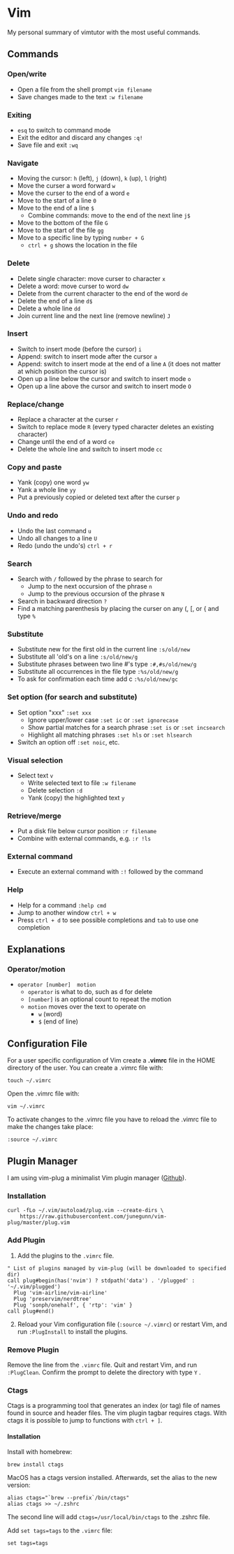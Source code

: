 # Vim 

My personal summary of vimtutor with the most useful commands.

## Commands

### Open/write

- Open a file from the shell prompt `vim filename`
- Save changes made to the text `:w filename`

### Exiting

- `esq` to switch to command mode
- Exit the editor and discard any changes `:q!` 
- Save file and exit `:wq`

### Navigate

- Moving the cursor: `h` (left), `j` (down), `k` (up), `l` (right)
- Move the curser a word forward `w`
- Move the curser to the end of a word `e`
- Move to the start of a line `0`
- Move to the end of a line `$`
  - Combine commands: move to the end of the next line `j$`
- Move to the bottom of the file `G`
- Move to the start of the file `gg`
- Move to a specific line by typing `number + G`
  - `ctrl + g` shows the location in the file

### Delete 

- Delete single character: move curser to character `x`
- Delete a word: move curser to word `dw`
- Delete from the current character to the end of the word `de`
- Delete the end of a line `d$`
- Delete a whole line `dd`
- Join current line and the next line (remove newline) `J`

### Insert

- Switch to insert mode (before the cursor) `i`
- Append: switch to insert mode after the cursor `a`
- Append: switch to insert mode at the end of a line `A` (it does not matter at which position the cursor is)
- Open up a line below the cursor and switch to insert mode `o`
- Open up a line above the cursor and switch to insert mode `O`

### Replace/change

- Replace a character at the curser `r`
- Switch to replace mode `R` (every typed character deletes an existing character)
- Change until the end of a word `ce`
- Delete the whole line and switch to insert mode `cc`

### Copy and paste 

- Yank (copy) one word `yw`
- Yank a whole line `yy`
- Put a previously copied or deleted text after the curser `p`

### Undo and redo

- Undo the last command `u`
- Undo all changes to a line `U`
- Redo (undo the undo's) `ctrl + r`

### Search 

- Search with `/` followed by the phrase to search for
  - Jump to the next occursion of the phrase `n`
  - Jump to the previous occursion of the phrase `N`
- Search in backward direction `?`
- Find a matching parenthesis by placing the curser on any (, [, or { and type `%`

### Substitute 

- Substitute new for the first old in the current line `:s/old/new`
- Substitute all 'old's on a line `:s/old/new/g`
- Substitute phrases between two line #'s type `:#,#s/old/new/g`
- Substitute all occurrences in the file type `:%s/old/new/g`
- To ask for confirmation each time add c `:%s/old/new/gc`

### Set option (for search and substitute) 

- Set option "xxx" `:set xxx`
  - Ignore upper/lower case `:set ic` or `:set ignorecase`
  - Show partial matches for a search phrase `:set is` or `:set incsearch`
  - Highlight all matching phrases `:set hls` or `:set hlsearch`
- Switch an option off `:set noic`, etc.

### Visual selection 

- Select text `v`
  - Write selected text to file `:w filename`
  - Delete selection `:d`
  - Yank (copy) the highlighted text `y`

### Retrieve/merge

- Put a disk file below cursor position `:r filename`
- Combine with external commands, e.g.  `:r !ls`

### External command 

- Execute an external command with `:!` followed by the command

### Help

- Help for a command `:help cmd`
- Jump to another window `ctrl + w`
- Press `ctrl + d` to see possible completions and `tab` to use one completion

## Explanations 

### Operator/motion

- `operator [number]  motion`
  - `operator` is what to do, such as d for delete
  - `[number]` is an optional count to repeat the motion
  - `motion` moves over the text to operate on
    - `w` (word)
    - `$` (end of line)

## Configuration File

For a user specific configuration of Vim create a **.vimrc** file in the HOME directory of the user. You can create a .vimrc file with:

```shell
touch ~/.vimrc
```

Open the .vimrc file with:

```shell
vim ~/.vimrc
```

To activate changes to the .vimrc file you have to reload the .vimrc file to make the changes take place:
```shell
:source ~/.vimrc
```

## Plugin Manager

I am using vim-plug a minimalist Vim plugin manager ([Github](https://github.com/junegunn/vim-plug)).

### Installation

```shell
curl -fLo ~/.vim/autoload/plug.vim --create-dirs \
    https://raw.githubusercontent.com/junegunn/vim-plug/master/plug.vim
```

### Add Plugin

1. Add the plugins to the `.vimrc` file.
```vim
" List of plugins managed by vim-plug (will be downloaded to specified dir)
call plug#begin(has('nvim') ? stdpath('data') . '/plugged' : '~/.vim/plugged')
  Plug 'vim-airline/vim-airline'
  Plug 'preservim/nerdtree'
  Plug 'sonph/onehalf', { 'rtp': 'vim' }
call plug#end()
```
2. Reload your Vim configuration file (`:source ~/.vimrc`) or restart Vim, and run `:PlugInstall` to install the plugins.

### Remove Plugin

Remove the line from the `.vimrc` file. Quit and restart Vim, and run `:PlugClean`. Confirm the prompt to delete the directory with type `Y` .

### Ctags

Ctags is a programming tool that generates an index (or tag) file of names found in source and header files. The vim plugin tagbar requires ctags. With ctags it is possible to jump to functions with `ctrl + ]`. 

#### Installation

Install with homebrew:

```shell
brew install ctags
```

MacOS has a ctags version installed. Afterwards, set the alias to the new version:

```shell
alias ctags="`brew --prefix`/bin/ctags"
alias ctags >> ~/.zshrc
```

The second line will add `ctags=/usr/local/bin/ctags` to the .zshrc file.

Add `set tags=tags` to the `.vimrc` file:

```vim
set tags=tags
```
